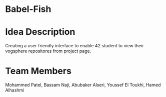 # Babel-Fish

# Idea Description
Creating a user friendly interface to enable 42 student to view their vogsphere repositores from project page.

# Team Members
Mohammed Patel, Bassam Naji, Abubaker Alseri, Youssef El Toukhi, Hamed Alhashmi
